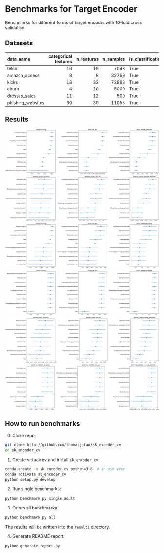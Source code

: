 # Benchmarks for Target Encoder

Benchmarks for different forms of target encoder with 10-fold cross validation.

## Datasets

| data_name         |   categorical features |   n_features |   n_samples | is_classification   | openml_url                     |
|:------------------|-----------------------:|-------------:|------------:|:--------------------|:-------------------------------|
| telco             |                     16 |           19 |        7043 | True                | https://www.openml.org/d/42178 |
| amazon_access     |                      8 |            8 |       32769 | True                | https://www.openml.org/d/4135  |
| kicks             |                     18 |           32 |       72983 | True                | https://www.openml.org/d/41162 |
| churn             |                      4 |           20 |        5000 | True                | https://www.openml.org/d/40701 |
| dresses_sales     |                     11 |           12 |         500 | True                | https://www.openml.org/d/23381 |
| phishing_websites |                     30 |           30 |       11055 | True                | https://www.openml.org/d/4534  |

## Results

![telco](figures/telco.png)
![amazon_access](figures/amazon_access.png)
![kicks](figures/kicks.png)
![churn](figures/churn.png)
![dresses_sales](figures/dresses_sales.png)
![phishing_websites](figures/phishing_websites.png)

## How to run benchmarks

0. Clone repo:

```bash
git clone http://github.com/thomasjpfan/sk_encoder_cv
cd sk_encoder_cv
```

1. Create virtualenv and install `sk_encoder_cv`

```bash
conda create -n sk_encoder_cv python=3.8  # or use venv
conda activate sk_encoder_cv
python setup.py develop
```

2. Run single benchmarks:

```bash
python benchmark.py single adult
```

3. Or run all benchmarks

```bash
python benchmark.py all
```

The results will be written into the `results` directory.

4. Generate README report:

```bash
python generate_report.py
```
